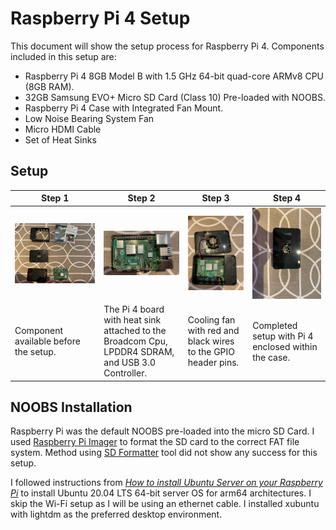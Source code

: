 # Raspberry Pi 4 Setup
This document will show the setup process for Raspberry Pi 4. Components included in this setup are:
- Raspberry Pi 4 8GB Model B with 1.5 GHz 64-bit quad-core ARMv8 CPU (8GB RAM).
- 32GB Samsung EVO+ Micro SD Card (Class 10) Pre-loaded with NOOBS.
- Raspberry Pi 4 Case with Integrated Fan Mount.
- Low Noise Bearing System Fan
- Micro HDMI Cable
- Set of Heat Sinks

## Setup
| Step 1 | Step 2 | Step 3 | Step 4 | 
| --- | --- | --- | --- |
| ![step1](photo\image5.jpeg) | ![step2](photo\image2.jpeg) | ![step3](photo\image0.jpeg) |  ![step4](photo\image6.jpeg) |
| Component available before the setup. | The Pi 4 board with heat sink attached to the Broadcom Cpu, LPDDR4 SDRAM, and USB 3.0 Controller. | Cooling fan with red and black wires to the GPIO header pins. | Completed setup with Pi 4 enclosed within the case. |

## NOOBS Installation
Raspberry Pi was the default NOOBS pre-loaded into the micro SD Card. I used [Raspberry Pi Imager](https://github.com/raspberrypi/documentation/blob/master/installation/sdxc_formatting.md) to format the SD card to the correct FAT file system. Method using [SD Formatter](https://www.sdcard.org/downloads/formatter/) tool did not show any success for this setup. 

I followed instructions from [*How to install Ubuntu Server on your Raspberry Pi*](https://ubuntu.com/tutorials/how-to-install-ubuntu-on-your-raspberry-pi#1-overview) to install Ubuntu 20.04 LTS 64-bit server OS for arm64 architectures. I skip the Wi-Fi setup as I will be using an ethernet cable. I installed xubuntu with lightdm as the preferred desktop environment. 